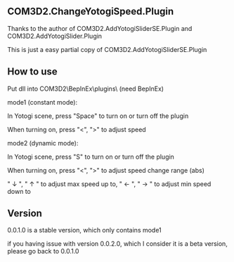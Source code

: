 ## COM3D2.ChangeYotogiSpeed.Plugin
Thanks to the author of COM3D2.AddYotogiSliderSE.Plugin and COM3D2.AddYotogiSlider.Plugin

This is just a easy partial copy of COM3D2.AddYotogiSliderSE.Plugin

## How to use
Put dll into COM3D2\BepInEx\plugins\ (need BepInEx)


mode1 (constant mode):

In Yotogi scene, press "Space" to turn on or turn off the plugin

When turning on, press "<", ">" to adjust speed


mode2 (dynamic mode):

In Yotogi scene, press "S" to turn on or turn off the plugin

When turning on, press "<", ">" to adjust speed change range (abs) 

" ↓ ", " ↑ " to adjust max speed up to, " ← ", " → " to adjust min speed down to


## Version
0.0.1.0 is a stable version, which only contains mode1

if you having issue with version 0.0.2.0, which I consider it is a beta version, please go back to 0.0.1.0

